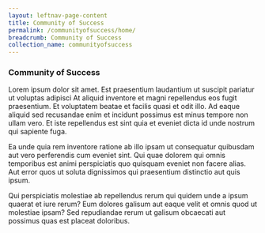 ```yaml
---
layout: leftnav-page-content
title: Community of Success
permalink: /communityofsuccess/home/
breadcrumb: Community of Success
collection_name: communityofsuccess
---
```


### **Community of Success**

Lorem ipsum dolor sit amet. Est praesentium laudantium ut suscipit pariatur ut voluptas adipisci At aliquid inventore et magni repellendus eos fugit praesentium. Et voluptatem beatae et facilis quasi et odit illo. Ad eaque aliquid sed recusandae enim et incidunt possimus est minus tempore non ullam vero. Et iste repellendus est sint quia et eveniet dicta id unde nostrum qui sapiente fuga.

Ea unde quia rem inventore ratione ab illo ipsam ut consequatur quibusdam aut vero perferendis cum eveniet sint. Qui quae dolorem qui omnis temporibus est animi perspiciatis quo quisquam eveniet non facere alias. Aut error quos ut soluta dignissimos qui praesentium distinctio aut quis ipsum.

Qui perspiciatis molestiae ab repellendus rerum qui quidem unde a ipsum quaerat et iure rerum? Eum dolores galisum aut eaque velit et omnis quod ut molestiae ipsam? Sed repudiandae rerum ut galisum obcaecati aut possimus quas est placeat doloribus.
